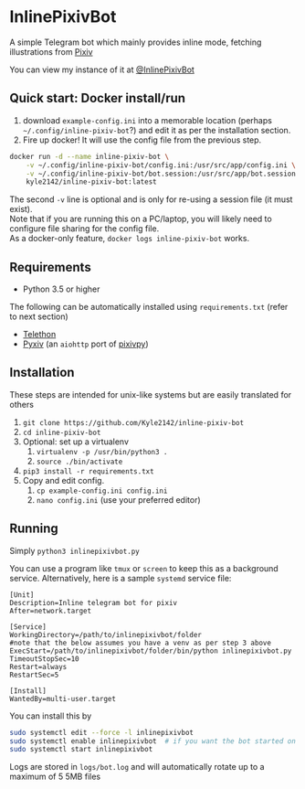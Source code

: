 InlinePixivBot
==============
A simple Telegram bot which mainly provides inline mode, fetching illustrations from [Pixiv](https://pixiv.net)

You can view my instance of it at [@InlinePixivBot](https://t.me/inlinepixivbot)

## Quick start: Docker install/run

1. download `example-config.ini` into a memorable location (perhaps `~/.config/inline-pixiv-bot`?) and edit it as per the installation section.
2. Fire up docker! It will use the config file from the previous step.
```bash
docker run -d --name inline-pixiv-bot \
    -v ~/.config/inline-pixiv-bot/config.ini:/usr/src/app/config.ini \
    -v ~/.config/inline-pixiv-bot/bot.session:/usr/src/app/bot.session \
    kyle2142/inline-pixiv-bot:latest
```
The second `-v` line is optional and is only for re-using a session file (it must exist).  
Note that if you are running this on a PC/laptop, you will likely need to configure file sharing for the config file.  
As a docker-only feature, `docker logs inline-pixiv-bot` works.

## Requirements
* Python 3.5 or higher

The following can be automatically installed using `requirements.txt` (refer to next section)
* [Telethon](https://github.com/LonamiWebs/Telethon)
* [Pyxiv](https://github.com/Kyle2142/pyxiv) (an `aiohttp` port of [pixivpy](https://github.com/upbit/pixivpy))

## Installation

These steps are intended for unix-like systems but are easily translated for others

1. `git clone https://github.com/Kyle2142/inline-pixiv-bot`
2. `cd inline-pixiv-bot`
3. Optional: set up a virtualenv
    1. `virtualenv -p /usr/bin/python3 .`
    2. `source ./bin/activate`
4. `pip3 install -r requirements.txt`
5. Copy and edit config.
    1. `cp example-config.ini config.ini`
    2. `nano config.ini` (use your preferred editor)

## Running
Simply `python3 inlinepixivbot.py`

You can use a program like `tmux` or `screen` to keep this as a background service.
Alternatively, here is a sample `systemd` service file:
```
[Unit]
Description=Inline telegram bot for pixiv
After=network.target

[Service]
WorkingDirectory=/path/to/inlinepixivbot/folder
#note that the below assumes you have a venv as per step 3 above
ExecStart=/path/to/inlinepixivbot/folder/bin/python inlinepixivbot.py
TimeoutStopSec=10
Restart=always
RestartSec=5

[Install]
WantedBy=multi-user.target
```
You can install this by
```bash
sudo systemctl edit --force -l inlinepixivbot
sudo systemctl enable inlinepixivbot  # if you want the bot started on reboot
sudo systemctl start inlinepixivbot
```
Logs are stored in `logs/bot.log` and will automatically rotate up to a maximum of 5 5MB files
